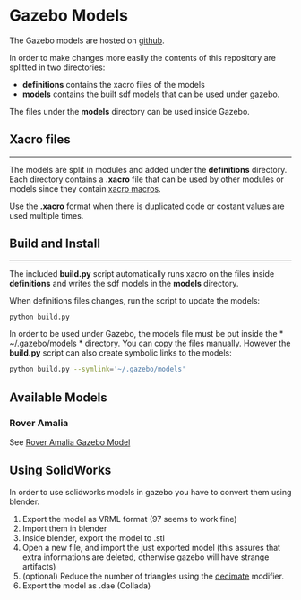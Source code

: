 # Gazebo Models

The Gazebo models are hosted on [github](https://github.com/team-diana/gazebo-models).

In order to make changes more easily the contents of this repository are splitted in two directories:

- **definitions** contains the xacro files of the models
- **models** contains the built sdf models that can be used under gazebo.

The files under the **models** directory can be used inside Gazebo.

## Xacro files
---
The models are split in modules and added under the **definitions** directory. Each directory contains a **.xacro** file that can be used by other modules or models since they contain [xacro macros](http://wiki.ros.org/urdf/Tutorials/Using%20Xacro%20to%20Clean%20Up%20a%20URDF%20File#Macros).

Use the **.xacro** format when there is duplicated code or costant values are used multiple times.

## Build and Install
---
The included **build.py** script automatically runs xacro on the files inside **definitions** and writes the sdf models in the **models** directory.

When definitions files changes, run the script to update the models: 

```bash
python build.py
```

In order to be used under Gazebo, the models file must be put inside the * ~/.gazebo/models * directory. You can copy the files manually. However the **build.py** script can also create symbolic links to the models:

```bash
python build.py --symlink='~/.gazebo/models'
```

## Available Models

### Rover Amalia

See [Rover Amalia Gazebo Model](gazebo_amalia_rover.md)

## Using SolidWorks 

In order to use solidworks models in gazebo you have to convert them using blender.

1. Export the model as VRML format (97 seems to work fine)
2. Import them in blender
3. Inside blender, export the model to .stl
4. Open a new file, and import the just exported model (this assures that extra informations are deleted, otherwise gazebo will have strange artifacts)
5. (optional) Reduce the number of triangles using the [decimate](http://wiki.blender.org/index.php/Doc:2.6/Manual/Modifiers/Generate/Decimate) modifier.
6. Export the model as .dae (Collada)

